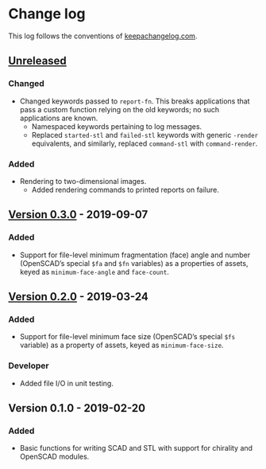 # Change log
This log follows the conventions of
[keepachangelog.com](http://keepachangelog.com/).

## [Unreleased]
### Changed
- Changed keywords passed to `report-fn`. This breaks applications
  that pass a custom function relying on the old keywords; no such
  applications are known.
    - Namespaced keywords pertaining to log messages.
    - Replaced `started-stl` and `failed-stl` keywords with generic `-render`
      equivalents, and similarly, replaced `command-stl` with `command-render`.

### Added
- Rendering to two-dimensional images.
    - Added rendering commands to printed reports on failure.

## [Version 0.3.0] - 2019-09-07
### Added
- Support for file-level minimum fragmentation (face) angle and number
  (OpenSCAD’s special `$fa` and `$fn` variables) as a properties of assets,
  keyed as `minimum-face-angle` and `face-count`.

## [Version 0.2.0] - 2019-03-24
### Added
- Support for file-level minimum face size (OpenSCAD’s special `$fs` variable)
  as a property of assets, keyed as `minimum-face-size`.

### Developer
- Added file I/O in unit testing.

## Version 0.1.0 - 2019-02-20
### Added
- Basic functions for writing SCAD and STL with support for chirality and
  OpenSCAD modules.

[Unreleased]: https://github.com/veikman/scad-app/compare/v0.3.0...HEAD
[Version 0.3.0]: https://github.com/veikman/scad-app/compare/v0.2.0...v0.3.0
[Version 0.2.0]: https://github.com/veikman/scad-app/compare/v0.1.0...v0.2.0
